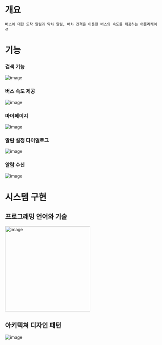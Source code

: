 # 개요
```
버스에 대한 도착 알림과 막차 알림, 배차 간격을 이용한 버스의 속도를 제공하는 어플리케이션
```
# 기능
### 검색 기능
![image](https://github.com/jaehan4707/CatchingBus/assets/99114456/53ef997a-004c-4fac-8b5c-bf3fb97249c7)

### 버스 속도 제공
![image](https://github.com/jaehan4707/CatchingBus/assets/99114456/1d8bf63b-65cd-4248-903f-1b8d124cba15)

### 마이페이지
![image](https://github.com/jaehan4707/CatchingBus/assets/99114456/035a915e-47ed-4ed5-a078-fd83fc8c929a)

### 알람 설정 다이얼로그
![image](https://github.com/jaehan4707/CatchingBus/assets/99114456/c5b80a1e-5d82-4259-94b2-d8f7ab67c6cf)

### 알람 수신
![image](https://github.com/jaehan4707/CatchingBus/assets/99114456/556c09e6-d9be-4acb-938d-bcf0d2ae0f60)


# 시스템 구현

## 프로그래밍 언어와 기술
<img width="279" alt="image" src="https://github.com/jaehan4707/CatchingBus/assets/99114456/cad65911-88d6-4a00-aa37-0c837760db82">



## 아키텍쳐 디자인 패턴
![image](https://github.com/jaehan4707/CatchingBus/assets/99114456/efb9ce75-f3b1-432d-af9e-b31cc24e026e)
